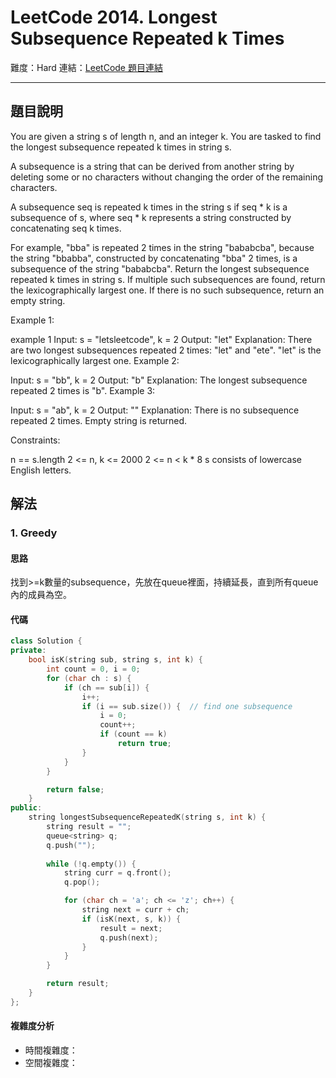# LeetCode 2014. Longest Subsequence Repeated k Times

難度：Hard
連結：[LeetCode 題目連結](https://leetcode.com/problems/longest-subsequence-repeated-k-times/description/)

---

## 題目說明
    
You are given a string s of length n, and an integer k. You are tasked to find the longest subsequence repeated k times in string s.

A subsequence is a string that can be derived from another string by deleting some or no characters without changing the order of the remaining characters.

A subsequence seq is repeated k times in the string s if seq * k is a subsequence of s, where seq * k represents a string constructed by concatenating seq k times.

For example, "bba" is repeated 2 times in the string "bababcba", because the string "bbabba", constructed by concatenating "bba" 2 times, is a subsequence of the string "bababcba".
Return the longest subsequence repeated k times in string s. If multiple such subsequences are found, return the lexicographically largest one. If there is no such subsequence, return an empty string.

 

Example 1:

example 1
Input: s = "letsleetcode", k = 2
Output: "let"
Explanation: There are two longest subsequences repeated 2 times: "let" and "ete".
"let" is the lexicographically largest one.
Example 2:

Input: s = "bb", k = 2
Output: "b"
Explanation: The longest subsequence repeated 2 times is "b".
Example 3:

Input: s = "ab", k = 2
Output: ""
Explanation: There is no subsequence repeated 2 times. Empty string is returned.
 

Constraints:

n == s.length
2 <= n, k <= 2000
2 <= n < k * 8
s consists of lowercase English letters.

## 解法
### 1. Greedy
#### 思路

找到>=k數量的subsequence，先放在queue裡面，持續延長，直到所有queue內的成員為空。
    
#### 代碼
```c++
class Solution {
private:
    bool isK(string sub, string s, int k) {
        int count = 0, i = 0;
        for (char ch : s) {
            if (ch == sub[i]) {
                i++;
                if (i == sub.size()) {  // find one subsequence
                    i = 0;
                    count++;
                    if (count == k)
                        return true;
                }
            }
        }

        return false;
    }
public:
    string longestSubsequenceRepeatedK(string s, int k) {
        string result = "";
        queue<string> q;
        q.push("");
        
        while (!q.empty()) {
            string curr = q.front();
            q.pop();

            for (char ch = 'a'; ch <= 'z'; ch++) {
                string next = curr + ch;
                if (isK(next, s, k)) {
                    result = next;
                    q.push(next);
                }
            }
        }

        return result;
    }
};
```

#### 複雜度分析

- 時間複雜度：
- 空間複雜度：
